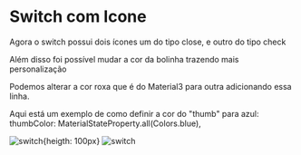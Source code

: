 <h1> Switch com Icone</h1>
<p> Agora o switch possui dois ícones um do tipo close, e outro do tipo check </p>
<p> Além disso foi possível mudar a cor da bolinha trazendo mais personalização</p>
<p> Podemos alterar a cor roxa que é do Material3 para outra adicionando essa linha.</p>
<p> Aqui está um exemplo de como definir a cor do "thumb" para azul: thumbColor: MaterialStateProperty.all(Colors.blue),</p>

![switch](https://github.com/wellingtonzeroone/flutter_botao_switch/assets/165533130/c9914aba-d96c-4de2-ab3d-5a0770c12f49){heigth: 100px}
![switch](https://github.com/wellingtonzeroone/flutter_botao_switch/assets/165533130/f165495c-3991-40df-a995-25d8b8f9d8b4)
